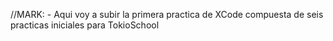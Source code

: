 //MARK: - Aqui voy a subir la primera practica de XCode compuesta de seis practicas iniciales para TokioSchool
